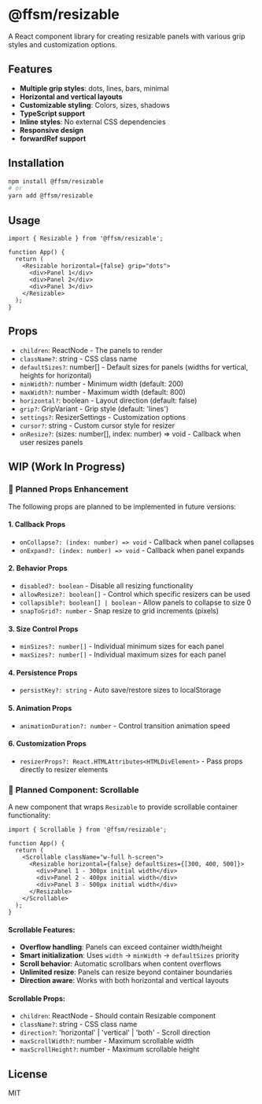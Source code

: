 # @ffsm/resizable

A React component library for creating resizable panels with various grip styles and customization options.

## Features

- **Multiple grip styles**: dots, lines, bars, minimal
- **Horizontal and vertical layouts**
- **Customizable styling**: Colors, sizes, shadows
- **TypeScript support**
- **Inline styles**: No external CSS dependencies
- **Responsive design**
- **forwardRef support**

## Installation

```bash
npm install @ffsm/resizable
# or
yarn add @ffsm/resizable
```

## Usage

```tsx
import { Resizable } from '@ffsm/resizable';

function App() {
  return (
    <Resizable horizontal={false} grip="dots">
      <div>Panel 1</div>
      <div>Panel 2</div>
      <div>Panel 3</div>
    </Resizable>
  );
}
```

## Props

- `children`: ReactNode - The panels to render
- `className?`: string - CSS class name
- `defaultSizes?`: number[] - Default sizes for panels (widths for vertical, heights for horizontal)
- `minWidth?`: number - Minimum width (default: 200)
- `maxWidth?`: number - Maximum width (default: 800)
- `horizontal?`: boolean - Layout direction (default: false)
- `grip?`: GripVariant - Grip style (default: 'lines')
- `settings?`: ResizerSettings - Customization options
- `cursor?`: string - Custom cursor style for resizer
- `onResize?`: (sizes: number[], index: number) => void - Callback when user resizes panels

## WIP (Work In Progress)

### 🚀 **Planned Props Enhancement**

The following props are planned to be implemented in future versions:

#### **1. Callback Props**
- `onCollapse?: (index: number) => void` - Callback when panel collapses
- `onExpand?: (index: number) => void` - Callback when panel expands

#### **2. Behavior Props**
- `disabled?: boolean` - Disable all resizing functionality
- `allowResize?: boolean[]` - Control which specific resizers can be used
- `collapsible?: boolean[] | boolean` - Allow panels to collapse to size 0
- `snapToGrid?: number` - Snap resize to grid increments (pixels)

#### **3. Size Control Props**
- `minSizes?: number[]` - Individual minimum sizes for each panel
- `maxSizes?: number[]` - Individual maximum sizes for each panel

#### **4. Persistence Props**
- `persistKey?: string` - Auto save/restore sizes to localStorage

#### **5. Animation Props**
- `animationDuration?: number` - Control transition animation speed

#### **6. Customization Props**
- `resizerProps?: React.HTMLAttributes<HTMLDivElement>` - Pass props directly to resizer elements

### 🔄 **Planned Component: Scrollable**

A new component that wraps `Resizable` to provide scrollable container functionality:

```tsx
import { Scrollable } from '@ffsm/resizable';

function App() {
  return (
    <Scrollable className="w-full h-screen">
      <Resizable horizontal={false} defaultSizes={[300, 400, 500]}>
        <div>Panel 1 - 300px initial width</div>
        <div>Panel 2 - 400px initial width</div>
        <div>Panel 3 - 500px initial width</div>
      </Resizable>
    </Scrollable>
  );
}
```

#### **Scrollable Features:**
- **Overflow handling**: Panels can exceed container width/height
- **Smart initialization**: Uses `width` → `minWidth` → `defaultSizes` priority
- **Scroll behavior**: Automatic scrollbars when content overflows
- **Unlimited resize**: Panels can resize beyond container boundaries
- **Direction aware**: Works with both horizontal and vertical layouts

#### **Scrollable Props:**
- `children`: ReactNode - Should contain Resizable component
- `className?`: string - CSS class name
- `direction?`: 'horizontal' | 'vertical' | 'both' - Scroll direction
- `maxScrollWidth?`: number - Maximum scrollable width
- `maxScrollHeight?`: number - Maximum scrollable height

## License

MIT
